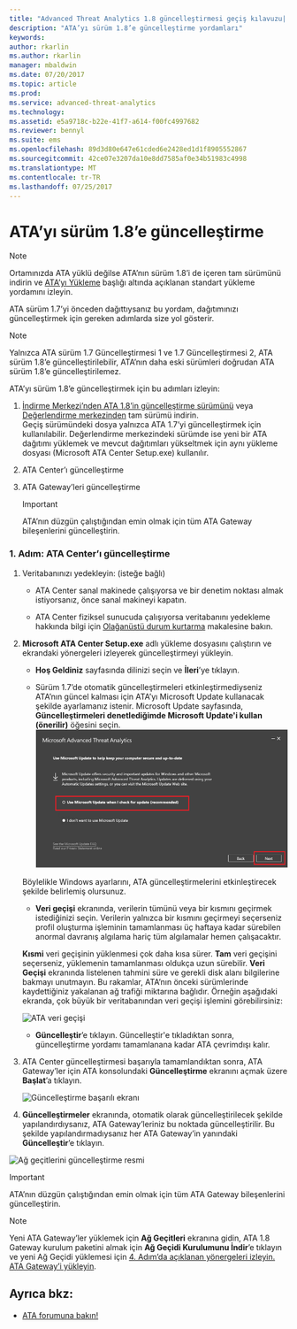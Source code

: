 ```yaml
---
title: "Advanced Threat Analytics 1.8 güncelleştirmesi geçiş kılavuzu| Microsoft Docs"
description: "ATA’yı sürüm 1.8’e güncelleştirme yordamları"
keywords: 
author: rkarlin
ms.author: rkarlin
manager: mbaldwin
ms.date: 07/20/2017
ms.topic: article
ms.prod: 
ms.service: advanced-threat-analytics
ms.technology: 
ms.assetid: e5a9718c-b22e-41f7-a614-f00fc4997682
ms.reviewer: bennyl
ms.suite: ems
ms.openlocfilehash: 89d3d80e647e61cded6e2428ed1d1f8905552867
ms.sourcegitcommit: 42ce07e3207da10e8dd7585af0e34b51983c4998
ms.translationtype: MT
ms.contentlocale: tr-TR
ms.lasthandoff: 07/25/2017
---
```

# <a name="updating-ata-to-version-18"></a>ATA’yı sürüm 1.8’e güncelleştirme

> [!NOTE] 
> Ortamınızda ATA yüklü değilse ATA’nın sürüm 1.8’i de içeren tam sürümünü indirin ve [ATA’yı Yükleme](install-ata-step1.md) başlığı altında açıklanan standart yükleme yordamını izleyin.

ATA sürüm 1.7’yi önceden dağıttıysanız bu yordam, dağıtımınızı güncelleştirmek için gereken adımlarda size yol gösterir.

> [!NOTE] 
>  Yalnızca ATA sürüm 1.7 Güncelleştirmesi 1 ve 1.7 Güncelleştirmesi 2, ATA sürüm 1.8’e güncelleştirilebilir, ATA’nın daha eski sürümleri doğrudan ATA sürüm 1.8’e güncelleştirilemez.

ATA’yı sürüm 1.8’e güncelleştirmek için bu adımları izleyin:

1.  [İndirme Merkezi’nden ATA 1.8’in güncelleştirme sürümünü](https://www.microsoft.com/download/details.aspx?id=55536) veya [Değerlendirme merkezinden](http://www.microsoft.com/evalcenter/evaluate-microsoft-advanced-threat-analytics) tam sürümü indirin.<br>
Geçiş sürümündeki dosya yalnızca ATA 1.7’yi güncelleştirmek için kullanılabilir. Değerlendirme merkezindeki sürümde ise yeni bir ATA dağıtımı yüklemek ve mevcut dağıtımları yükseltmek için aynı yükleme dosyası (Microsoft ATA Center Setup.exe) kullanılır.

2.  ATA Center’ı güncelleştirme

4.  ATA Gateway’leri güncelleştirme

    > [!IMPORTANT]
    > ATA’nın düzgün çalıştığından emin olmak için tüm ATA Gateway bileşenlerini güncelleştirin.

### <a name="step-1-update-the-ata-center"></a>1. Adım: ATA Center’ı güncelleştirme

1.  Veritabanınızı yedekleyin: (isteğe bağlı)

    -   ATA Center sanal makinede çalışıyorsa ve bir denetim noktası almak istiyorsanız, önce sanal makineyi kapatın.

    -   ATA Center fiziksel sunucuda çalışıyorsa veritabanını yedekleme hakkında bilgi için [Olağanüstü durum kurtarma](disaster-recovery.md) makalesine bakın.

2.  **Microsoft ATA Center Setup.exe** adlı yükleme dosyasını çalıştırın ve ekrandaki yönergeleri izleyerek güncelleştirmeyi yükleyin.

    -  **Hoş Geldiniz** sayfasında dilinizi seçin ve **İleri**’ye tıklayın.

    -  Sürüm 1.7’de otomatik güncelleştirmeleri etkinleştirmediyseniz ATA’nın güncel kalması için ATA’yı Microsoft Update kullanacak şekilde ayarlamanız istenir.  Microsoft Update sayfasında, **Güncelleştirmeleri denetlediğimde Microsoft Update'i kullan (önerilir)** öğesini seçin.
    ![ATA’yı güncel tutma resmi](media/ata_ms_update.png)
     
     Böylelikle Windows ayarlarını, ATA güncelleştirmelerini etkinleştirecek şekilde belirlemiş olursunuz. 
    
    -  **Veri geçişi** ekranında, verilerin tümünü veya bir kısmını geçirmek istediğinizi seçin. Verilerin yalnızca bir kısmını geçirmeyi seçerseniz profil oluşturma işleminin tamamlanması üç haftaya kadar sürebilen anormal davranış algılama hariç tüm algılamalar hemen çalışacaktır.  
    
    **Kısmi** veri geçişinin yüklenmesi çok daha kısa sürer. **Tam** veri geçişini seçerseniz, yüklemenin tamamlanması oldukça uzun sürebilir. **Veri Geçişi** ekranında listelenen tahmini süre ve gerekli disk alanı bilgilerine bakmayı unutmayın. Bu rakamlar, ATA’nın önceki sürümlerinde kaydettiğiniz yakalanan ağ trafiği miktarına bağlıdır. Örneğin aşağıdaki ekranda, çok büyük bir veritabanından veri geçişi işlemini görebilirsiniz:
         
    ![ATA veri geçişi](media/migration-data-migration.png)

    -  **Güncelleştir**’e tıklayın. Güncelleştir'e tıkladıktan sonra, güncelleştirme yordamı tamamlanana kadar ATA çevrimdışı kalır.

4.  ATA Center güncelleştirmesi başarıyla tamamlandıktan sonra, ATA Gateway’ler için ATA konsolundaki **Güncelleştirme** ekranını açmak üzere **Başlat**’a tıklayın.

    ![Güncelleştirme başarılı ekranı](media/migration-center-success.png)

5.  **Güncelleştirmeler** ekranında, otomatik olarak güncelleştirilecek şekilde yapılandırdıysanız, ATA Gateway’leriniz bu noktada güncelleştirilir. Bu şekilde yapılandırmadıysanız her ATA Gateway’in yanındaki **Güncelleştir**’e tıklayın.
  
![Ağ geçitlerini güncelleştirme resmi](media/migration-update-gw.png)

  
> [!IMPORTANT] 
> ATA’nın düzgün çalıştığından emin olmak için tüm ATA Gateway bileşenlerini güncelleştirin.
 
> [!NOTE] 
> Yeni ATA Gateway’ler yüklemek için **Ağ Geçitleri** ekranına gidin, ATA 1.8 Gateway kurulum paketini almak için **Ağ Geçidi Kurulumunu İndir**’e tıklayın ve yeni Ağ Geçidi yüklemesi için [4. Adım’da açıklanan yönergeleri izleyin. ATA Gateway’i yükleyin](install-ata-step4.md).


## <a name="see-also"></a>Ayrıca bkz:

- [ATA forumuna bakın!](https://social.technet.microsoft.com/Forums/security/home?forum=mata)
